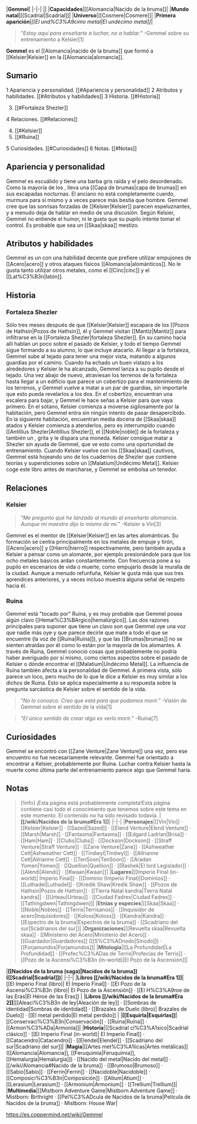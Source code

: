 

|**Gemmel**|
|-|-|
||
|**Capacidades**|[[Alomancia\|Nacido de la bruma]]|
|**Mundo natal**|[[Scadrial\|Scadrial]]|
|**Universo**|[[Cosmere\|Cosmere]]|
|**Primera aparición**|*[[El und%C3%A9cimo metal\|El undécimo metal]]*|

>“*Estoy aquí para enseñarte a luchar, no a hablar.*”
\-Gemmel sobre su entrenamiento a Kelsier[1]


**Gemmel** es el [[Alomancia\|nacido de la bruma]] que formó a [[Kelsier\|Kelsier]] en la [[Alomancia\|alomancia]].

## Sumario

1 Apariencia y personalidad. [[#Apariencia y personalidad]] 
2 Atributos y habilidades. [[#Atributos y habilidades]] 
3 Historia. [[#Historia]] 

3. [[#Fortaleza Shezler]] 


4 Relaciones. [[#Relaciones]] 

4. [[#Kelsier]] 
4. [[#Ruina]] 


5 Curiosidades. [[#Curiosidades]] 
6 Notas. [[#Notas]] 


## Apariencia y personalidad
Gemmel es escuálido y tiene una barba gris raída y el pelo desordenado. Como la mayoría de los , lleva una [[Capa de brumas\|capa de brumas]] en sus escapadas nocturnas. 
El anciano no está completamente cuerdo, murmura para sí mismo y a veces parece más bestia que hombre. Gemmel cree que las sonrisas forzadas de [[Kelsier\|Kelsier]] parecen espeluznantes, y a menudo deja de hablar en medio de una discusión. Según Kelsier, Gemmel no entiende el humor, ni le gusta que su pupilo intente tomar el control.
Es probable que sea un [[Skaa\|skaa]] mestizo.

## Atributos y habilidades
Gemmel es un  con una habilidad decente que prefiere utilizar empujones de [[Acero\|acero]] y otros ataques físicos [[Alomancia\|alománticos]]. No le gusta tanto utilizar otros metales, como el [[Cinc\|cinc]] y el [[Lat%C3%B3n\|latón]].

## Historia
### Fortaleza Shezler
Sólo tres meses después de que [[Kelsier\|Kelsier]] escapara de los [[Pozos de Hathsin\|Pozos de Hathsin]], él y Gemmel visitan [[Mantiz\|Mantiz]] para infiltrarse en la [[Fortaleza Shezler\|fortaleza Shezler]]. En su camino hacia allí hablan un poco sobre el pasado de Kelsier, y todo el tiempo Gemmel sigue formando a su alumno, lo que incluye atacarlo.
Al llegar a la fortaleza, Gemmel sube al tejado para tener una mejor vista, matando a algunos guardias por el camino. Cuando ha echado un buen vistazo a los alrededores y Kelsier le ha alcanzado, Gemmel lanza a su pupilo desde el tejado. Una vez abajo de nuevo, atraviesan los terrenos de la fortaleza hasta llegar a un edificio que parece un cobertizo para el mantenimiento de los terrenos, y Gemmel vuelve a matar a un par de guardias, sin importarle que esto pueda revelarlos a los dos. En el cobertizo, encuentran una escalera para bajar, y Gemmel le hace señas a Kelsier para que vaya primero.
En el sótano, Kelsier comienza a moverse sigilosamente por la habitación, pero Gemmel entra sin ningún intento de pasar desapercibido. En la siguiente habitación, encuentran media docena de [[Skaa\|skaa]] atados y Kelsier comienza a atenderlos, pero es interrumpido cuando [[Antillius Shezler\|Antillius Shezler]], el [[Noble\|noble]] de la fortaleza y también un , grita y le dispara una moneda. Kelsier consigue matar a Shezler sin ayuda de Gemmel, que ve esto como una oportunidad de entrenamiento. Cuando Kelsier vuelve con los [[Skaa\|skaa]] cautivos, Gemmel está hojeando uno de los cuadernos de Shezler que contiene teorías y supersticiones sobre un [[Malatium\|Undécimo Metal]]. Kelsier coge este libro antes de marcharse, y Gemmel se embolsa un tenedor.

## Relaciones
### Kelsier
>“*Me pregunto qué he lanzado al mundo al enseñarte alomancia. Aunque mi maestro dijo lo mismo de mí.*”
\-Kelsier a Vin[3]

Gemmel es el mentor de [[Kelsier\|Kelsier]] en las artes alománticas. Su formación se centra principalmente en los metales de empuje y tirón, [[Acero\|acero]] y [[Hierro\|hierro]] respectivamente, pero también ayuda a Kelsier a pensar como un alomante, por ejemplo presionándole para que los ocho metales básicos ardan constantemente. Con frecuencia pone a su pupilo en escenarios de vida o muerte, como empujarlo desde la muralla de la ciudad. Aunque a menudo refunfuña, Kelsier le gusta más que sus tres aprendices anteriores, y a veces incluso muestra alguna señal de respeto hacia él.

### Ruina
Gemmel está "tocado por" Ruina, y es muy probable que Gemmel posea algún clavo [[Hemal%C3%BArgico\|hemalúrgico]]. Las dos razones principales para suponer que tiene un clavo son que Gemmel oye una voz que nadie más oye y que parece decirle que mate a todo el que se encuentre (la voz de [[Ruina\|Ruina]]), y que las [[Brumas\|brumas]] no se sienten atraídas por él como lo están por la mayoría de los alomantes.
A través de Ruina, Gemmel conoció cosas que probablemente no podría haber averiguado por sí mismo, como ciertos aspectos sobre el pasado de Kelsier o dónde encontrar el [[Malatium\|Undécimo Metal]]. La influencia de Ruina también afecta a la personalidad de Gemmel. A primera vista, sólo parece un loco, pero mucho de lo que le dice a Kelsier es muy similar a los dichos de Ruina. Esto se aplica especialmente a su respuesta sobre la pregunta sarcástica de Kelsier sobre el sentido de la vida.

>“*No lo conozco. Creo que está para que podamos morir.*”
\-Visión de Gemmel sobre el sentido de la vida[1]


>“*El único sentido de crear algo es verlo morir.*”
\-Ruina[7]


## Curiosidades
Gemmel se encontró con [[Zane Venture\|Zane Venture]] una vez, pero ese encuentro no fue necesariamente relevante.
Gemmel fue orientado a encontrar a Kelsier, probablemente por Ruina.
Luchar contra Kelsier hasta la muerte como última parte del entrenamiento parece algo que Gemmel haría.
## Notas



> [!info] ¡Esta página está probablemente completa!Esta página contiene casi todo el conocimiento que tenemos sobre este tema en este momento.
El contenido no ha sido revisado todavía.
|**[[/wiki/Nacidos de la bruma#Era 1]]**|
|-|-|
|**Personajes**|[[Vin\|Vin]] · [[Kelsier\|Kelsier]] · [[Sazed\|Sazed]] · [[Elend Venture\|Elend Venture]] · [[Marsh\|Marsh]] · [[Fantasma\|Fantasma]] · [[Edgard Ladrian\|Brisa]] · [[Ham\|Ham]] · [[Clubs\|Clubs]] · [[Dockson\|Dockson]] · [[Straff Venture\|Straff Venture]] · [[Zane Venture\|Zane]] · [[Ashweather Cett\|Ashweather Cett]] · [[Tindwyl\|Tindwyl]] · [[Allrianne Cett\|Allrianne Cett]] · [[TenSoon\|TenSoon]] · [[Aradan Yomen\|Yomen]] · [[Quellion\|Quellion]] · [[Rashek\|El lord Legislador]] · [[Alendi\|Alendi]] · [[Kwaan\|Kwaan]]|
|**Lugares**|[[Imperio Final (in-world)\| Imperio Final]] · [[Dominio (Imperio Final)\|Dominios]] · [[Luthadel\|Luthadel]] · [[Kredik Shaw\|Kredik Shaw]] · [[Pozos de Hathsin\|Pozos de Hathsin]] · [[Tierra Natal kandra\|Tierra Natal kandra]] · [[Urteau\|Urteau]] · [[Ciudad Fadrex\|Ciudad Fadrex]] · [[Tathingdwen\|Tathingdwen]]|
|**Etnias y especies**|[[Skaa\|Skaa]] · [[Noble\|Nobles]] · [[Terris\|Terrisanos]] · [[Inquisidor de acero\|Inquisidores]] · [[Koloss\|Koloss]] · [[Kandra\|Kandra]] · [[Espectro de la bruma\|Espectros de la bruma]] · [[Scadriano del sur\|Scadrianos del sur]]|
|**Organizaciones**|[[Revuelta skaa\|Revuelta skaa]] · [[Ministerio del Acero\|Ministerio del Acero]] · [[Guardador\|Guardadores]] ([[S%C3%ADnodo\|Sínodo]]) · [[Forjamundos\|Forjamundos]]|
|**Mitología**|[[La Profundidad\|La Profundidad]] · [[Profec%C3%ADas de Terris\|Profecías de Terris]] · [[Pozo de la Ascensi%C3%B3n (in-world)\|El Pozo de la Ascensión]]|

|**[[Nacidos de la bruma (saga)\|Nacidos de la bruma]] ([[Scadrial\|Scadrial]])**|
|-|-|
|**Libros [[/wiki/Nacidos de la bruma#Era 1]]**|[[El Imperio Final (libro)\| El Imperio Final]] · [[El Pozo de la Ascensi%C3%B3n (libro)\| El Pozo de la Ascensión]] · [[El H%C3%A9roe de las Eras\|El Héroe de las Eras]] |
|**Libros [[/wiki/Nacidos de la bruma#Era 2]]**|[[Aleaci%C3%B3n de ley\|Aleación de ley]] · [[Sombras de identidad\|Sombras de identidad]] · [[Brazales de Duelo (libro)\| Brazales de Duelo]] · [[El metal perdido\|El metal perdido]]  |
|**[[Esquirla\|Esquirlas]]**|[[Conservaci%C3%B3n\|Conservación]] · [[Ruina\|Ruina]] · [[Armon%C3%ADa\|Armonía]]|
|**Historia**|[[Scadrial cl%C3%A1sico\|Scadrial clásico]] · [[El Imperio Final (in-world)\| El Imperio Final]] · [[Catacendro\|Catacendro]] · [[Elendel\|Elendel]] · [[Scadriano del sur\|Scadriano del sur]]|
|**Magia**|[[Artes met%C3%A1licas\|Artes metálicas]] ([[Alomancia\|Alomancia]], [[Feruquimia\|Feruquimia]], [[Hemalurgia\|Hemalurgia]]) · [[Nacido del metal\|Nacido del metal]] · [[/wiki/Alomancia#Nacido de la bruma]] · [[Brumoso\|Brumoso]] · [[Sabio\|Sabio]] · [[Ferrin\|Ferrin]] · [[Nacidoble\|Nacidoble]] · [[Composici%C3%B3n\|Composición]] · [[Atium\|Atium]] · [[Lerasium\|Lerasium]] · [[Armonium\|Armonium]] · [[Trellium\|Trellium]]|
|**Multimedia**|[[Mistborn Adventure Game\|Mistborn Adventure Game‎‎]] · Mistborn: Birthright · [[Pel%C3%ADcula de Nacidos de la bruma\|Película de Nacidos de la bruma]] · Mistborn: House War|



https://es.coppermind.net/wiki/Gemmel